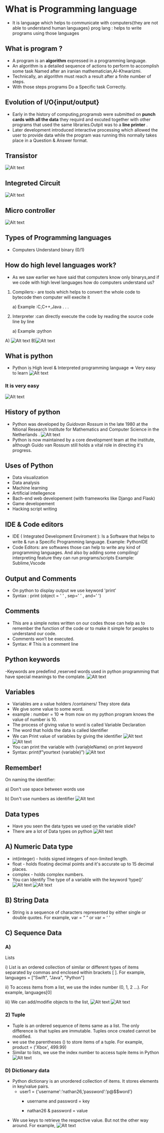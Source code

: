 # What is Programming language 
- It is language which helps to communicate with computers{they are not able to understand human languages}
prog lang : helps to write programs using those languages 
## What is program ?
- A program is an **algorithm** expressed in a programming language.
- An algorithm is a detailed sequence of actions to perform to accomplish some task Named after an iranian mathematician,Al-Khwarizmi.
- Technically, an algorithm must reach a result after a finite number of steps.
- With those steps programs Do a Specific task Correctly.
## Evolution of I/O{input/output} 
- Early in the  history of computing,programsb were submitted on **punch cards with all the data** they requird and excuted together with other programs that used the same libraries.Outpit was to a **line printer** .
- Later development  introduced interactive processing which allowed the user to provide data while the program was running this normally takes place  in a Question & Answer format.
## Transistor
![Alt text](image.QE4SX1.png)
## Integreted Circuit
![Alt text](image.D3VWX1.png)
## Micro controller
![Alt text](image.AQ9RX1.png)
## Types of Programming languages
- Computers Understand binary (0/1)

## How do high level languages work?
- As we saw earlier we have said that computers know only binarys,and if we code with high level languages how do computers understand us?
1) Compilers:- are tools which helps to convert the whole code to bytecode then computer will execite it 
    





    a) Example :C,C++,Java . . .
2. Interpreter :can directly execute the code by reading the source code line by line 
    


    a) Example :python


A) ![Alt text](image.PHZHX1.png)
B)![Alt text](image.AKBQX1.png)
## What is python
- Python is High level & Interpreted programming language => Very easy to learn
 ![Alt text](image.IOPPX1.png)   
 ### It is very easy
 ![Alt text](image.X91FX1.png)
## History of python 
- Python was developed by *Guidovan Rossum*
 in the late 1980 at the Ntional Research Institute for Mathematics and Computer Science in the Netherlands .
 ![Alt text](image.1QRFX1.png)
 - Python is now maintained by a core development team at the
institute, although Guido van Rossum still holds a vital role in
directing it's progress.
## Uses of Python
- Data visualization
- Data analysis
- Machine learning 
- Artificial intellegence 
- Bach-end web developement (with frameworks like Django and Flask)
- Game developement
- Hacking script writing
## IDE & Code editors
- IDE ( Integrated Development Enviroment ): Is a
Software that helps to write & run a Speciﬁc Programming
language. Example: PythonIDE
- Code Editors: are softwares those can help to write any
kind of programming languages. And also by adding some
compiling/ interpreting feature they can run
programs/scripts Example: Sublime,Vscode
## Output and Comments 
- On python to display output we use keyword 'print'
- Syntax : print (object = ' ' , sep=' ' , and=' ')
## Comments
- This are a simple notes written on our codes those can help as to remember the function
of the code or to make it simple for peoples to understand our code.
- Comments won’t be executed.
- Syntax: # This is a comment line

## Python keywords
 -Keywords are predefind ,reserved words used in python programming that have special meanings to the complate.
 ![Alt text](image.DUUXX1.png)
## Variables
- Variables are a value holders /containers/
They store data
- We give some value to some word.
- example : number = 10
=> from now on my python program knows the value of
number is 10.
- The process of giving value to word is called Variable Declaration
- The word that holds the data is called Identiﬁer
- We can Print value of variables by giving the identiﬁer
![Alt text](image.PMDTX1.png)
![Alt text](image.NY80X1.png)
- You can print the variable with {variableName} on
print keyword
- Syntax: print(f”yourtext {variable}”)
![Alt text](image.TB3ZX1.png)
## Remember!
On naming the identifier:
   


   a)   Don't use space between words use 
   

   b) Don't use numbers as identifier ![Alt text](image.2Y6UX1.png)
## Data types 
- Have you seen the data types we used on the variable slide?
- There are a lot of Data types on python
![Alt text](image.P7SIX1.png)
## A) Numeric Data type
- int(integer) - holds signed integers of non-limited length.
- float - holds floating decimal points and it's accurate up to 15 decimal places.
- complex - holds complex numbers.
 - You can Identify The type of a variable with the keyword ‘type()’
 ![Alt text](image.WTAWX1.png) 
 ![Alt text](image.QMNYX1.png)
## B) String Data

- String is a sequence of characters represented by either single or double quotes. For
example, var = “ ” or var = ‘ ’
## C) Sequence Data
### A)
Lists

i) List is an ordered collection of similar or different types of items separated by
commas and enclosed within brackets [ ]. For example, languages =
["Swift", "Java", "Python"]


ii) To access items from a list, we use the index number (0, 1, 2 ...). For
example, languages[0]


iii) We can add/modifie objects to the list,
![Alt text](image.51HRX1.png)
![Alt text](image.4CNIX1.png)
### 2) Tuple
- Tuple is an ordered sequence of items same as a list. The only difference is that tuples are
immutable. Tuples once created cannot be modiﬁed.
- we use the parentheses () to store items of a tuple. For example, product = ('Xbox', 499.99)
- Similar to lists, we use the index number to access tuple items in Python
![Alt text](image.LRSKX1.png)
### D) Dictionary data

- Python dictionary is an unordered collection of items. It stores elements in key/value
pairs.
  - user1 = {'username':’nathan26,’password’:’p@$$word’}
     - username and password = key

     - nathan26 & password = value
- We use keys to retrieve the respective value. But not the other way around. For example,
![Alt text](image.ED1TX1.png)
